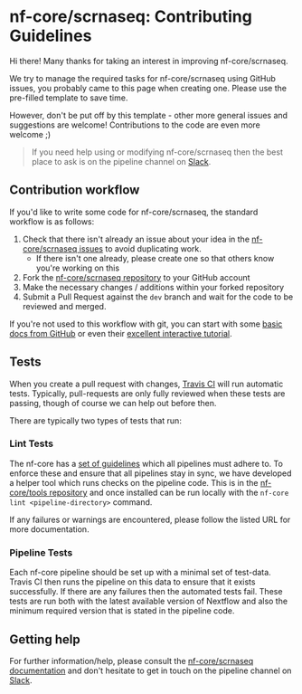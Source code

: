 # nf-core/scrnaseq: Contributing Guidelines

Hi there! Many thanks for taking an interest in improving nf-core/scrnaseq.

We try to manage the required tasks for nf-core/scrnaseq using GitHub issues, you probably came to this page when creating one. Please use the pre-filled template to save time.

However, don't be put off by this template - other more general issues and suggestions are welcome! Contributions to the code are even more welcome ;)

> If you need help using or modifying nf-core/scrnaseq then the best place to ask is on the pipeline channel on [Slack](https://nf-core-invite.herokuapp.com/).



## Contribution workflow
If you'd like to write some code for nf-core/scrnaseq, the standard workflow
is as follows:

1. Check that there isn't already an issue about your idea in the
   [nf-core/scrnaseq issues](https://github.com/nf-core/scrnaseq/issues) to avoid
   duplicating work.
    * If there isn't one already, please create one so that others know you're working on this
2. Fork the [nf-core/scrnaseq repository](https://github.com/nf-core/scrnaseq) to your GitHub account
3. Make the necessary changes / additions within your forked repository
4. Submit a Pull Request against the `dev` branch and wait for the code to be reviewed and merged.

If you're not used to this workflow with git, you can start with some [basic docs from GitHub](https://help.github.com/articles/fork-a-repo/) or even their [excellent interactive tutorial](https://try.github.io/).


## Tests
When you create a pull request with changes, [Travis CI](https://travis-ci.org/) will run automatic tests.
Typically, pull-requests are only fully reviewed when these tests are passing, though of course we can help out before then.

There are typically two types of tests that run:

### Lint Tests
The nf-core has a [set of guidelines](http://nf-co.re/guidelines) which all pipelines must adhere to.
To enforce these and ensure that all pipelines stay in sync, we have developed a helper tool which runs checks on the pipeline code. This is in the [nf-core/tools repository](https://github.com/nf-core/tools) and once installed can be run locally with the `nf-core lint <pipeline-directory>` command.

If any failures or warnings are encountered, please follow the listed URL for more documentation.

### Pipeline Tests
Each nf-core pipeline should be set up with a minimal set of test-data.
Travis CI then runs the pipeline on this data to ensure that it exists successfully.
If there are any failures then the automated tests fail.
These tests are run both with the latest available version of Nextflow and also the minimum required version that is stated in the pipeline code.

## Getting help
For further information/help, please consult the [nf-core/scrnaseq documentation](https://github.com/nf-core/scrnaseq#documentation) and don't hesitate to get in touch on the pipeline channel on [Slack](https://nf-core-invite.herokuapp.com/).
